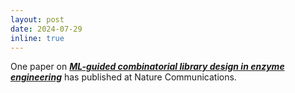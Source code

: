 ```yaml
---
layout: post
date: 2024-07-29
inline: true
---
```


One paper on [***ML-guided combinatorial library design in enzyme engineering***](https://www.nature.com/articles/s41467-024-50698-y) has published at Nature Communications.